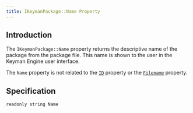 ```yaml
---
title: IKeymanPackage::Name Property
---
```


## Introduction

The `IKeymanPackage::Name` property returns the descriptive name of the
package from the package file. This name is shown to the user in the
Keyman Engine user interface.

The `Name` property is not related to the [`ID`](ID) property or the
[`Filename`](Filename) property.

## Specification

``` clike
readonly string Name
```
